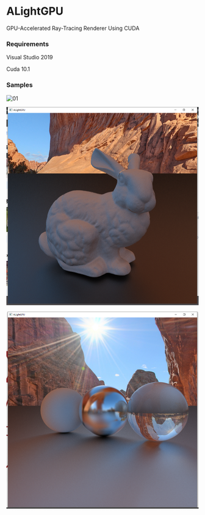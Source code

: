 # ALightGPU
GPU-Accelerated Ray-Tracing Renderer Using CUDA

### Requirements
Visual Studio 2019

Cuda 10.1

### Samples

![01](https://Asixa.github.io/blob/master/images/GPU.gif)

![01](GitHub/picture1.png)

![02](GitHub/picture2.png)
